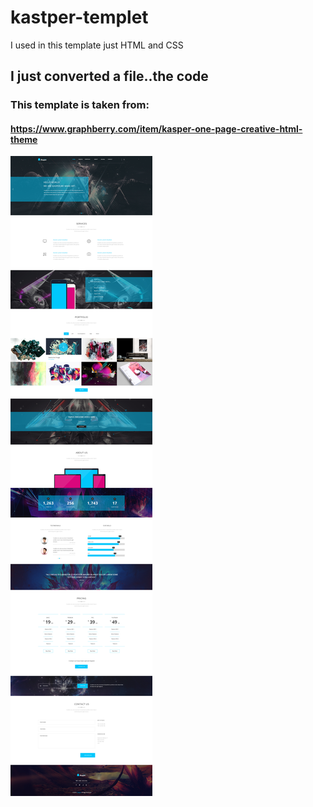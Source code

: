 # kastper-templet
I used in this template just HTML and CSS
## I just converted a file..the code
### This template is taken from:
#### https://www.graphberry.com/item/kasper-one-page-creative-html-theme

![](images/template.jpg)

